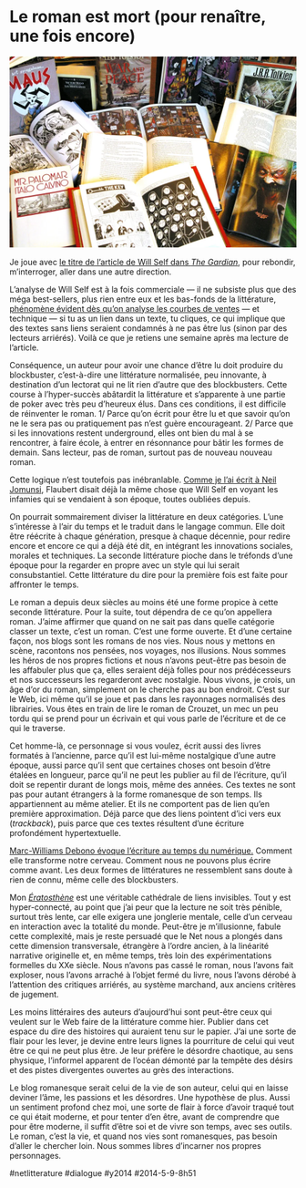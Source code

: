 # Le roman est mort (pour renaître, une fois encore)

![](_i/novel.webp)

Je joue avec [le titre de l’article de Will Self dans *The Gardian*](http://www.theguardian.com/books/2014/may/02/will-self-novel-dead-literary-fiction), pour rebondir, m’interroger, aller dans une autre direction.

L’analyse de Will Self est à la fois commerciale — il ne subsiste plus que des méga best-sellers, plus rien entre eux et les bas-fonds de la littérature, [phénomène évident dès qu’on analyse les courbes de ventes](#best-sellers) — et technique — si tu as un lien dans un texte, tu cliques, ce qui implique que des textes sans liens seraient condamnés à ne pas être lus (sinon par des lecteurs arriérés). Voilà ce que je retiens une semaine après ma lecture de l’article.

Conséquence, un auteur pour avoir une chance d’être lu doit produire du blockbuster, c’est-à-dire une littérature normalisée, peu innovante, à destination d’un lectorat qui ne lit rien d’autre que des blockbusters. Cette course à l’hyper-succès abâtardit la littérature et s’apparente à une partie de poker avec très peu d’heureux élus. Dans ces conditions, il est difficile de réinventer le roman. 1/ Parce qu’on écrit pour être lu et que savoir qu’on ne le sera pas ou pratiquement pas n’est guère encourageant. 2/ Parce que si les innovations restent underground, elles ont bien du mal à se rencontrer, à faire école, à entrer en résonnance pour bâtir les formes de demain. Sans lecteur, pas de roman, surtout pas de nouveau nouveau roman.

Cette logique n’est toutefois pas inébranlable. [Comme je l’ai écrit à Neil Jomunsi](http://page42.org/culte-blockbuster-mort-attention/), Flaubert disait déjà la même chose que Will Self en voyant les infamies qui se vendaient à son époque, toutes oubliées depuis.

On pourrait sommairement diviser la littérature en deux catégories. L’une s’intéresse à l’air du temps et le traduit dans le langage commun. Elle doit être réécrite à chaque génération, presque à chaque décennie, pour redire encore et encore ce qui a déjà été dit, en intégrant les innovations sociales, morales et techniques. La seconde littérature pioche dans le tréfonds d’une époque pour la regarder en propre avec un style qui lui serait consubstantiel. Cette littérature du dire pour la première fois est faite pour affronter le temps.

Le roman a depuis deux siècles au moins été une forme propice à cette seconde littérature. Pour la suite, tout dépendra de ce qu’on appellera roman. J’aime affirmer que quand on ne sait pas dans quelle catégorie classer un texte, c’est un roman. C’est une forme ouverte. Et d’une certaine façon, nos blogs sont les romans de nos vies. Nous nous y mettons en scène, racontons nos pensées, nos voyages, nos illusions. Nous sommes les héros de nos propres fictions et nous n’avons peut-être pas besoin de les affabuler plus que ça, elles seraient déjà folles pour nos prédécesseurs et nos successeurs les regarderont avec nostalgie. Nous vivons, je crois, un âge d’or du roman, simplement on le cherche pas au bon endroit. C’est sur le Web, ici même qu’il se joue et pas dans les rayonnages normalisés des librairies. Vous êtes en train de lire le roman de Crouzet, un mec un peu tordu qui se prend pour un écrivain et qui vous parle de l’écriture et de ce qui le traverse.

Cet homme-là, ce personnage si vous voulez, écrit aussi des livres formatés à l’ancienne, parce qu’il est lui-même nostalgique d’une autre époque, aussi parce qu’il sent que certaines choses ont besoin d’être étalées en longueur, parce qu’il ne peut les publier au fil de l’écriture, qu’il doit se repentir durant de longs mois, même des années. Ces textes ne sont pas pour autant étrangers à la forme romanesque de son temps. Ils appartiennent au même atelier. Et ils ne comportent pas de lien qu’en première approximation. Déjà parce que des liens pointent d’ici vers eux (*trackback*), puis parce que ces textes résultent d’une écriture profondément hypertextuelle.

[Marc-Williams Debono évoque l’écriture au temps du numérique.](http://www.fabula.org/actualites/marc-williams-debono-ecriture-et-plasticite-de-pensee_61951.php) Comment elle transforme notre cerveau. Comment nous ne pouvons plus écrire comme avant. Les deux formes de littératures ne ressemblent sans doute à rien de connu, même celle des blockbusters.

Mon *[Ératosthène](../../page/eratosthene)* est une véritable cathédrale de liens invisibles. Tout y est hyper-connecté, au point que j’ai peur que la lecture ne soit très pénible, surtout très lente, car elle exigera une jonglerie mentale, celle d’un cerveau en interaction avec la totalité du monde. Peut-être je m’illusionne, fabule cette complexité, mais je reste persuadé que le Net nous a plongés dans cette dimension transversale, étrangère à l’ordre ancien, à la linéarité narrative originelle et, en même temps, très loin des expérimentations formelles du XXe siècle. Nous n’avons pas cassé le roman, nous l’avons fait exploser, nous l’avons arraché à l’objet fermé du livre, nous l’avons dérobé à l’attention des critiques arriérés, au système marchand, aux anciens critères de jugement.

Les moins littéraires des auteurs d’aujourd’hui sont peut-être ceux qui veulent sur le Web faire de la littérature comme hier. Publier dans cet espace du dire des histoires qui auraient tenu sur le papier. J’ai une sorte de flair pour les lever, je devine entre leurs lignes la pourriture de celui qui veut être ce qui ne peut plus être. Je leur préfère le désordre chaotique, au sens physique, l’informel apparent de l’océan démonté par la tempête des désirs et des pistes divergentes ouvertes au grès des interactions.

Le blog romanesque serait celui de la vie de son auteur, celui qui en laisse deviner l’âme, les passions et les désordres. Une hypothèse de plus. Aussi un sentiment profond chez moi, une sorte de flair à force d’avoir traqué tout ce qui était moderne, et pour tenter d’en être, avant de comprendre que pour être moderne, il suffit d’être soi et de vivre son temps, avec ses outils. Le roman, c’est la vie, et quand nos vies sont romanesques, pas besoin d’aller le chercher loin. Nous sommes libres d’incarner nos propres personnages.

#netlitterature #dialogue #y2014 #2014-5-9-8h51
